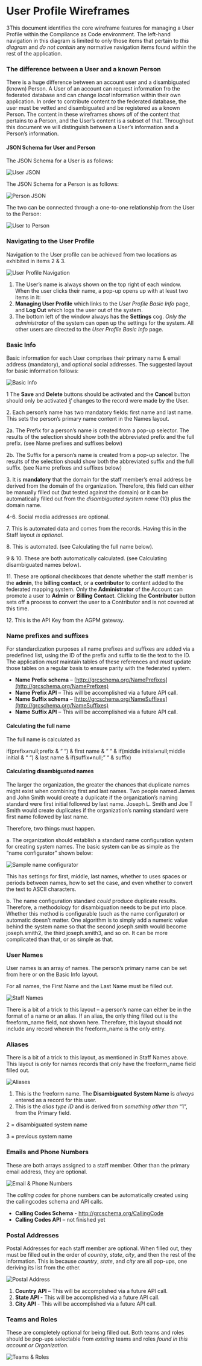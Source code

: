 # User Profile Wireframes

3This document identifies the core wireframe features for managing a User Profile within the Compliance as Code environment. The left-hand navigation in this diagram is limited to only those items that pertain to _this diagram_ and _do not contain_ any normative navigation items found within the rest of the application.

### The difference between a User and a known Person

There is a huge difference between an account user and a disambiguated (known) Person. A User of an account can request information fro the federated database and can change _local_ information within their own application. In order to contribute content _to_ the federated database, the user must be vetted and disambiguated and be registered as a known Person. The content in these wireframes shows _all_ of the content that pertains to a Person, and the User’s content is a subset of that. Throughout this document we will distinguish between a User’s information and a Person’s information.

#### JSON Schema for User and Person

The JSON Schema for a User is as follows:

![User JSON](https://www.complianceascode.net/wp-content/uploads/2021/11/UserJSON.png)

The JSON Schema for a Person is as follows:

![Person JSON](https://www.complianceascode.net/wp-content/uploads/2021/11/PersonJSON.png)

The two can be connected through a one-to-one relationship from the User to the Person:

![User to Person](https://www.complianceascode.net/wp-content/uploads/2021/11/User-to-Person.png)

### Navigating to the User Profile

Navigation to the User profile can be achieved from two locations as exhibited in items 2 & 3.

![User Profile Navigation](https://www.complianceascode.net/wp-content/uploads/2021/11/Navigation-to-User-Profile.png)

1. The User’s name is always shown on the top right of each window. When the user clicks their name, a pop-up opens up with at least two items in it:
2. **Managing User Profile** which links to the _User Profile Basic Info_ page, and **Log Out** which logs the user out of the system.
3. The bottom left of the window always has the **Settings** cog. _Only the administrator_ of the system can open up the settings for the system. All other users are directed to the _User Profile Basic Info_ page.

### Basic Info

Basic information for each User comprises their primary name & email address (mandatory), and optional social addresses. The suggested layout for basic information follows:

![Basic Info](https://www.complianceascode.net/wp-content/uploads/2021/11/User-Profile-Basic-Info2.png)

1 The **Save** and **Delete** buttons should be activated and the **Cancel** button should only be activated _if_ changes to the record were made by the User.

2\. Each person’s name has two mandatory fields: first name and last name. This sets the person’s primary name content in the Names layout.

2a. The Prefix for a person’s name is created from a pop-up selector. The results of the selection should show both the abbreviated prefix and the full prefix. (see Name prefixes and suffixes below)

2b. The Suffix for a person’s name is created from a pop-up selector. The results of the selection should show both the abbreviated suffix and the full suffix. (see Name prefixes and suffixes below)

3\. It is **mandatory** that the domain for the staff member’s email address be derived from the domain of the organization. Therefore, this field can either be manually filled out (but tested against the domain) or it can be automatically filled out from the _disambiguated system name_ (10) plus the domain name.

4-6. Social media addresses are optional.

7\. This is automated data and comes from the records. Having this in the Staff layout _is optional_.

8\. This is automated. (see Calculating the full name below).

9 & 10. These are both automatically calculated. (see Calculating disambiguated names below).

11\. These are optional checkboxes that denote whether the staff member is the **admin**, the **billing contact**, or a **contributor** to content added to the federated mapping system. Only the **Administrator** of the Account can promote a user to **Admin** or **Billing Contact**. Clicking the **Contributor** button sets off a process to convert the user to a Contributor and is not covered at this time.

12\. This is the API Key from the AGPM gateway.

### Name prefixes and suffixes

For standardization purposes all name prefixes and suffixes are added via a predefined list, using the ID of the prefix and suffix to tie the text to the ID. The application _must_ maintain tables of these references and _must_ update those tables on a regular basis to ensure parity with the federated system.

* **Name Prefix** **schema** – [http://grcschema.org/NamePrefixes](http://grcschema.org/NamePrefixes)
* **Name Prefix API** – This will be accomplished via a future API call.
* **Name Suffix schema** – [http://grcschema.org/NameSuffixes](http://grcschema.org/NameSuffixes)
* **Name Suffix API** – This will be accomplished via a future API call.

#### Calculating the full name

The full name is calculated as

if(prefix≠null;prefix & “ “) & first name & “ “ & if(middle initial≠null;middle initial & “ “) & last name & if(suffix≠null;” “ & suffix)

#### Calculating disambiguated names

The larger the organization, the greater the chances that duplicate names might exist when combining first and last names. Two people named James and John Smith would create a duplicate if the organization’s naming standard were first initial followed by last name. Joseph L. Smith and Joe T Smith would create duplicates if the organization’s naming standard were first name followed by last name.

Therefore, two things must happen.

a. The organization should establish a standard name configuration system for creating system names. The basic system can be as simple as the “name configurator” shown below:

![Sample name configurator](https://www.complianceascode.net/wp-content/uploads/2021/11/Name-Configurator.png)

This has settings for first, middle, last names, whether to uses spaces or periods between names, how to set the case, and even whether to convert the text to ASCII characters.

b. The name configuration standard _could_ produce duplicate results. Therefore, a methodology for disambiguation needs to be put into place. Whether this method is configurable (such as the name configurator) or automatic doesn’t matter. One algorithm is to simply add a numeric value behind the system name so that the second joseph.smith would become joseph.smith2, the third joseph.smith3, and so on. It can be more complicated than that, or as simple as that.

### User Names

User names is an array of names. The person’s primary name can be set from here or on the Basic Info layout.

For all names, the First Name and the Last Name must be filled out.

![Staff Names](https://www.complianceascode.net/wp-content/uploads/2021/11/User-Profile-Names.png)

There is a bit of a trick to this layout – a person’s name can either be in the format of a name or an alias. If an alias, the only thing filled out is the freeform\_name field, not shown here. Therefore, this layout should not include any record wherein the freeform\_name is the only entry.

### Aliases

There is a bit of a trick to this layout, as mentioned in Staff Names above. This layout is _only_ for names records that _only_ have the freeform\_name field filled out.

![Aliases](https://www.complianceascode.net/wp-content/uploads/2021/11/User-Profile-Aliases.png)

1. This is the freeform name. The **Disambiguated System Name** is _always_ entered as a record for this user.
2. This is the _alias type ID_ and is derived from _something other than_ “1”, from the Primary field.

2 = disambiguated system name

3 = previous system name

### Emails and Phone Numbers

These are both arrays assigned to a staff member. Other than the primary email address, they are optional.

![Email & Phone Numbers](https://www.complianceascode.net/wp-content/uploads/2021/11/User-Profile-Email.png)

The _calling codes_ for phone numbers can be automatically created using the callingcodes schema and API calls.

* **Calling Codes Schema** - http://grcschema.org/CallingCode
* **Calling Codes API** – not finished yet

### Postal Addresses

Postal Addresses for each staff member are optional. When filled out, they must be filled out in the order of _country_, _state_, _city_, and then the rest of the information. This is because _country_, _state_, and _city_ are all pop-ups, one deriving its list from the other.

![Postal Address](https://www.complianceascode.net/wp-content/uploads/2021/11/User-Profile-Addresses.png)

1. **Country** **API** – This will be accomplished via a future API call.
2. **State API** - This will be accomplished via a future API call.
3. **City API** - This will be accomplished via a future API call.

### Teams and Roles

These are completely optional for being filled out. Both teams and roles should be pop-ups selectable from _existing_ teams and roles _found in this account or Organization_.

![Teams & Roles](https://www.complianceascode.net/wp-content/uploads/2021/11/User-Profile-Teams-and-Roles.png)

###
